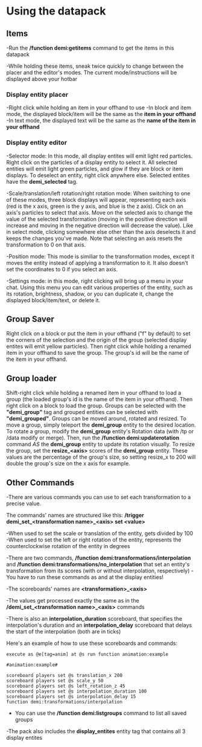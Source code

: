 # Using the datapack

## Items

-Run the **/function demi:getitems** command to get the items in this datapack

-While holding these items, sneak twice quickly to change between the placer and the editor's modes. The current mode/instructions will be displayed above your hotbar

### Display entity placer

-Right click while holding an item in your offhand to use
-In block and item mode, the displayed block/item will be the same as the **item in your offhand**
-In text mode, the displayed text will be the same as the **name of the item in your offhand**

### Display entity editor

-Selector mode: In this mode, all display entites will emit light red particles. Right click on the particles of a display entity to select it. All selected entities will emit light green particles, and glow if they are block or item displays. To deselect an entity, right click anywhere else. Selected entites have the **demi_selected** tag.

-Scale/translation/left rotation/right rotation mode: When switching to one of these modes, three block displays will appear, representing each axis (red is the x axis, green is the y axis, and blue is the z axis). Click on an axis's particles to select that axis. Move on the selected axis to change the value of the selected transformation (moving in the positive direction will increase and moving in the negative direction will decrease the value). Like in select mode, clicking somewhere else other than the axis deselects it and keeps the changes you've made. Note that selecting an axis resets the transformation to 0 on that axis.

-Position mode: This mode is similiar to the transformation modes, except it moves the entity instead of applying a transformation to it. It also doesn't set the coordinates to 0 if you select an axis.

-Settings mode: in this mode, right clicking will bring up a menu in your chat. Using this menu you can edit various properties of the entity, such as its rotation, brightness, shadow, or you can duplicate it, change the displayed block/item/text, or delete it.

## Group Saver

Right click on a block or put the item in your offhand ("f" by default) to set the corners of the selection and the origin of the group (selected display entites will emit yellow particles). Then right click while holding a renamed item in your offhand to save the group. The group's id will be the name of the item in your offhand.

## Group loader

Shift-right click while holding a renamed item in your offhand to load a group (the loaded group's id is the name of the item in your offhand). Then right click on a block to load the group. Groups can be selected with the **"demi_group"** tag and grouped entities can be selected with **"demi_grouped"**. Groups can be moved around, rotated and resized. To move a group, simply teleport the **demi_group** entity to the desired location. To rotate a group, modify the **demi_group** entity's Rotation data (with /tp or /data modify or merge). Then, run the **/function demi:updaterotation** command *AS* the **demi_group** entity to update its rotation visually. To resize the group, set the **resize_\<axis>** scores of the **demi_group** entity. These values are the percentage of the group's size, so setting resize_x to 200 will double the group's size on the x axis for example.

## Other Commands

-There are various commands you can use to set each transformation to a precise value.

The commands' names are structured like this:
**/trigger demi\_set\_\<transformation name>\_\<axis> set \<value>**
  
-When used to set the scale or translation of the entity, <value> gets divided by 100
-When used to set the left or right rotation of the entity, <value> represents the counterclockwise rotation of the entity in degrees

-There are two commands, **/function demi:transformations/interpolation** and **/function demi:transformations/no_interpolation** that set an entity's transformation from its scores (with or without interpolation, respectively)
-You have to run these commands as and at the display entities!

-The scoreboards' names are **\<transformation>_\<axis>**
  
-The values get processed exactly the same as in the **/demi_set_\<transformation name>_\<axis>** commands
  
-There is also an **interpolation_duration** scoreboard, that specifies the interpolation's duration and an **interpolation_delay** scoreboard that delays the start of the interpolation (both are in ticks)
  
Here's an example of how to use these scoreboards and commands:
  
```
execute as @e[tag=anim] at @s run function animation:example

#animation:example#
  
scoreboard players set @s translation_x 200
scoreboard players set @s scale_y 50
scoreboard players set @s left_rotation_z 45
scoreboard players set @s interpolation_duration 100
scoreboard players set @s interpolation_delay 15
function demi:transformations/interpolation
```
  
 - You can use the **/function demi:listgroups** command to list all saved groups
  
-The pack also includes the **display_entites** entity tag that contains all 3 display entites
